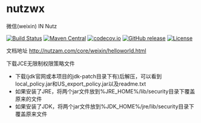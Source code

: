 nutzwx
======

微信(weixin) IN Nutz

[![Build Status](https://travis-ci.org/nutzam/nutzwx.png?branch=master)](https://travis-ci.org/nutzam/nutzwx)
[![Maven Central](https://maven-badges.herokuapp.com/maven-central/org.nutz/nutzwx/badge.svg)](https://maven-badges.herokuapp.com/maven-central/org.nutz/nutzwx/)
[![codecov.io](http://codecov.io/github/nutzam/nutz/coverage.svg?branch=master)](http://codecov.io/github/nutzam/nutzwx?branch=master)
[![GitHub release](https://img.shields.io/github/release/nutzam/nutz.svg)](https://github.com/nutzam/nutzwx/releases)
[![License](https://img.shields.io/badge/license-Apache%202-4EB1BA.svg)](https://www.apache.org/licenses/LICENSE-2.0.html)



文档地址 http://nutzam.com/core/weixin/helloworld.html

下载JCE无限制权限策略文件

* 下载(jdk官网或本项目的jdk-patch目录下有)后解压，可以看到local_policy.jar和US_export_policy.jar以及readme.txt
* 如果安装了JRE，将两个jar文件放到%JRE_HOME%/lib/security目录下覆盖原来的文件
* 如果安装了JDK，将两个jar文件放到%JDK_HOME%/jre/lib/security目录下覆盖原来文件